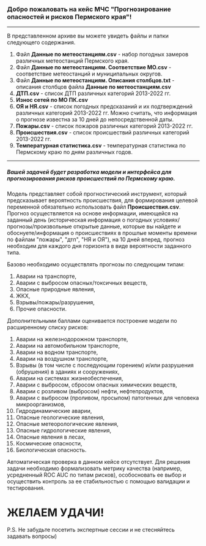 ### Добро пожаловать на кейс МЧС "Прогнозирование опасностей и рисков Пермского края"!
*** 
В представленном архиве вы можете увидеть файлы и папки следующего содержания.

1. Файл **Данные по метеостанциям.csv** - набор погодных замеров различных метеостанций Пермского края.
2. Файл **Данные по метеостанциям. Соответствие МО.csv** - соответствие метеостанций и муниципальных округов.
3. Файл **Данные по метеостанциям. Описания столбцов.txt** - описания столбцов файла **Данные по метеостанциям.csv**
4. **ДТП.csv** - список ДТП различных категорий 2013-2022 гг.
5. **Износ сетей по МО ПК.csv**
6. **ОЯ и НЯ.csv** - список погодных предсказаний и их подтверждений различных категорий 2013-2022 гг. Можно считать, что информация о прогнозе известна за 10 дней до непосредственной даты. 
7. **Пожары.csv** - список пожаров различных категорий 2013-2022 гг.
8. **Происшествия.csv** - список происшествий различных категорий 2013-2022 гг.
9. **Температурная статистика.csv** - температурная статистика по Пермскому краю по дням различных годов.

***

##### Вашей задачей будет разработка модели и интерфейса для прогнозирования рисков происшествий по Пермскому краю.

Модель представляет собой прогностический инструмент, который предсказывает вероятность происшествия, для формирования целевой переменной обязательно использовать файл **Происшествия.csv**. Прогноз осуществляется на основе информации, имеющейся на заданный день (историческая информация о погодных условиях/прогнозы/произвольные открытые данные, которые вы найдете и обоснуете/информация о происшествиях в прошлые моменты времени по файлам "пожары", "дтп", "НЯ и ОЯ"), на 10 дней вперед, прогноз необходим для каждого дня горизонта в виде вероятности заданного типа. 

Базово необходимо осуществлять прогнозы по следующим типам:
1. Аварии на транспорте,
2. Аварии с выбросом опасных/токсичных веществ,
3. Опасные природные явления,
4. ЖКХ,
5. Взрывы/пожары/разрушения,
6. Прочие опасности.

Дополнительными баллами оценивается построение модели по расширенному списку рисков:
1. Аварии на железнодорожном транспорте,
2. Аварии на автомобильном транспорте,
3. Аварии на водном транспорте,
4. Аварии на воздушном транспорте,
5. Взрывы (в том числе с последующим горением) и/или разрушения (обрушения) в зданиях и сооружениях,
6. Аварии на системах жизнеобеспечения,
7. Аварии с выбросом, сбросом опасных химических веществ,
8. Аварии с розливом (выбросом) нефти, нефтепродуктов,
9. Аварии с выбросом (проливом, просыпом) патогенных для человека микроорганизмов,
10. Гидродинамические аварии,
11. Опасные геологические явления, 
12. Опасные метеорологические явления, 
13. Опасные гидрологические явления,
14. Опасные явления в лесах,
15. Космические опасности,
16. Биологическая опасность.

Автоматическая проверка в данном кейсе отсутствует. Для решения задачи необходимо формализовать метрику качества (например, усредненный ROC AUC по типам рисков), особосновать ее выбор и осуществить контроль за ее стабильностью с помощью валидации и тестирования. 

# ЖЕЛАЕМ УДАЧИ!

P.S. Не забудьте посетить экспертные сессии и не стесняйтесь задавать вопросы)

